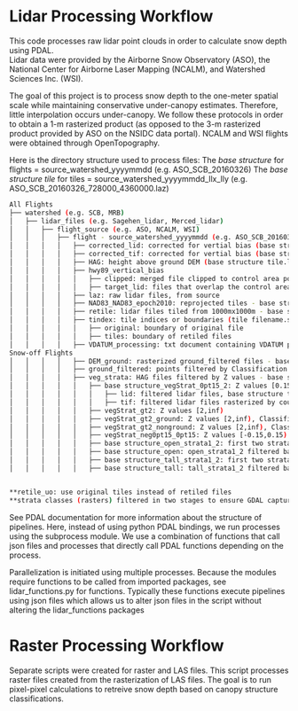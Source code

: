 # Lidar Processing Workflow
This code processes raw lidar point clouds in order to calculate snow depth using PDAL. <br>
Lidar data were provided by the Airborne Snow Observatory (ASO), the National Center for Airborne Laser Mapping (NCALM), and Watershed Sciences Inc. (WSI). <br>

The goal of this project is to process snow depth to the one-meter spatial scale while maintaining conservative under-canopy estimates. Therefore, little interpolation occurs under-canopy. We follow these protocols in order to obtain a 1-m rasterized product (as opposed to the 3-m rasterized product provided by ASO on the NSIDC data portal). NCALM and WSI flights were obtained through OpenTopography.<br>

Here is the directory structure used to process files:
The *base structure* for flights = source_watershed_yyyymmdd (e.g. ASO_SCB_20160326)
The *base structure tile* for tiles = source_watershed_yyyymmdd_llx_lly (e.g. ASO_SCB_20160326_728000_4360000.laz)

```bash
All Flights
├── watershed (e.g. SCB, MRB)
│   ├── lidar_files (e.g. Sagehen_lidar, Merced_lidar)
│   │   ├── flight_source (e.g. ASO, NCALM, WSI)
│   │	│  	├── flight - source_watershed_yyyymmdd (e.g. ASO_SCB_20160326)
│   │	│  	│	├── corrected_lid: corrected for vertial bias (base structure tile.las/.laz)
│   │	│  	│	├── corrected_tif: corrected for vertial bias (base structure tile.tif)
│   │	│  	│	├── HAG: height above ground DEM (base structure tile.laz/.las)
│   │	│  	│	├── hwy89_vertical_bias
│   │	│  	│	│	├── clipped: merged file clipped to control area polygon, .laz/.las and .csv
│   │	│  	│	│	├── target_lid: files that overlap the control area, merged files (e.g. source_watershed_yyyymmdd_hwy89_merge.laz)
│   │	│  	│	├── laz: raw lidar files, from source
│   │	│  	│	├── NAD83_NAD83_epoch2010: reprojected tiles - base structure tile.las/.laz
│   │	│  	│	├── retile: lidar files tiled from 1000mx1000m - base structure tile.las/.laz
│   │	│  	│	├── tindex: tile indices or boundaries (tile filename.sqlite)
│   │	│  	│	│	├── original: boundary of original file 
│   │	│  	│	│	├── tiles: boundary of retiled files 
│   │	│  	│	├── VDATUM_processing: txt document containing VDATUM processing inputs - base structure tile.las/.laz
Snow-off Flights
│   │	│  	│	├── DEM_ground: rasterized ground_filtered files - base structure tile.tif
│   │	│  	│	├── ground_filtered: points filtered by Classification 2 (ground) - base structure tile.las/.laz
│   │	│  	│	├── veg_strata: HAG files filtered by Z values - base structure
│   │	│  	│	│	├── base structure_vegStrat_0pt15_2: Z values [0.15,2)
│   │	│  	│	│	│	├── lid: filtered lidar files, base structure tile.las/.laz
│   │	│  	│	│	│	├── tif: filtered lidar files rasterized by count, base structure tile.tif, merged files.tif
│   │	│  	│	│	├── vegStrat_gt2: Z values [2,inf)
│   │	│  	│	│	├── vegStrat_gt2_ground: Z values [2,inf), Classification 2
│   │	│  	│	│	├── vegStrat_gt2_nonground: Z values [2,inf), Classification not 2
│   │	│  	│	│	├── vegStrat_neg0pt15_0pt15: Z values [-0.15,0.15)
│   │	│  	│	│	├── base structure_open_strata1_2: first two strata classes, filtered from rasters based on Kost. et al., 2019 classification for open pixels
│   │	│  	│	│	├── base structure_open: open_strata1_2 filtered based on 3rd boundary from Kost. et al., 2019 
│   │	│  	│	│	├── base structure_tall_strata1_2: first two strata classes filtered from rasters based on Kost. et al., 2019 classification for pixels with tall veg
│   │	│  	│	│	├── base structure_tall: tall_strata1_2 filtered based on 3rd boundary from Kost. et al., 2019 


**retile_uo: use original tiles instead of retiled files
**strata classes (rasters) filtered in two stages to ensure GDAL captures logical expression
```

See PDAL documentation for more information about the structure of pipelines. Here, instead of using python PDAL bindings, we run processes using the subprocess module. We use a combination of functions that call json files and processes that directly call PDAL functions depending on the process.

Parallelization is initiated using multiple processes. Because the modules require functions to be called from imported packages, see lidar_functions.py for functions. Typically these functions execute pipelines using json files which allows us to alter json files in the script without altering the lidar_functions packages


# Raster Processing Workflow

Separate scripts were created for raster and LAS files. 
This script processes raster files created from the rasterization of LAS files. The goal is to run pixel-pixel calculations to retreive snow depth based on canopy structure classifications. 
